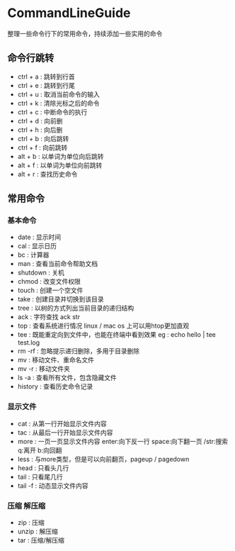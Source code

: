 # CommandLineGuide
整理一些命令行下的常用命令，持续添加一些实用的命令

## 命令行跳转

* ctrl + a : 跳转到行首
* ctrl + e : 跳转到行尾
* ctrl + u : 取消当前命令的输入
* ctrl + k : 清除光标之后的命令
* ctrl + c : 中断命令的执行
* ctrl + d : 向前删
* ctrl + h : 向后删
* ctrl + b : 向后跳转
* ctrl + f : 向前跳转
* alt + b : 以单词为单位向后跳转
* alt + f : 以单词为单位向前跳转
* alt + r : 查找历史命令

## 常用命令

### 基本命令
* date : 显示时间
* cal : 显示日历
* bc : 计算器
* man : 查看当前命令帮助文档
* shutdown : 关机
* chmod : 改变文件权限
* touch : 创建一个空文件
* take : 创建目录并切换到该目录
* tree : 以树的方式列出当前目录的递归结构
* ack : 字符查找 ack str
* top : 查看系统进行情况 linux / mac os 上可以用htop更加直观
* tee : 既能重定向到文件中，也能在终端中看到效果 eg : echo hello | tee test.log
* rm -rf : 忽略提示递归删除，多用于目录删除
* mv : 移动文件、重命名文件
* mv -r : 移动文件夹
* ls -a : 查看所有文件，包含隐藏文件
* history : 查看历史命令记录

### 显示文件

* cat : 从第一行开始显示文件内容
* tac : 从最后一行开始显示文件内容
* more : 一页一页显示文件内容  enter:向下反一行 space:向下翻一页 /str:搜索 q:离开 b:向回翻
* less : 与more类型，但是可以向前翻页，pageup / pagedown
* head : 只看头几行
* tail : 只看尾几行
* tail -f : 动态显示文件内容

### 压缩 解压缩
* zip : 压缩
* unzip : 解压缩
* tar : 压缩/解压缩
